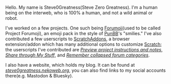 Hello. My name is Steve0Greatness(Steve Zero Greatness). I'm a human being on the interweb, who is 100% a human, and not a wild animal or robot.

I've worked on a few projects. One such being [Forumoji](https://github.com/lopste/forumoji)(used to be called Project Forumoji), an emoji pack in the style of [PunBB](https://github.com/punbb/punbb)'s "smilies." I've also contributed a few userscripts to [ScratchAddons](https://github.com/ScratchAddons/ScratchAddons), a browser extension/addon which has many additional options to customize [Scratch](https://scratch.mit.edu); the userscripts I've contributed are [*Preview project instructions and notes*](https://scratchaddons.com/addons/#addon-preview-project-description), [*Share through My Stuff*](https://scratchaddons.com/addons/#addon-share-through-mystuff), and [*Remember collapsed forum categories*](https://scratchaddons.com/addons/#addon-remember-collapsed-categories).

I also have a website, which holds my blog. It can be found at [*steve0greatness.nekoweb.org*](https://steve0greatness.nekoweb.org), you can also find links to my social accounts there(e.g. Mastodon & Bluesky).
